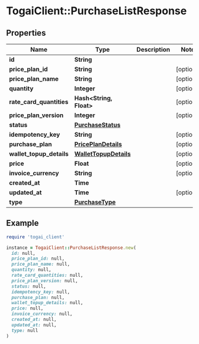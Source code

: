 # TogaiClient::PurchaseListResponse

## Properties

| Name | Type | Description | Notes |
| ---- | ---- | ----------- | ----- |
| **id** | **String** |  |  |
| **price_plan_id** | **String** |  | [optional] |
| **price_plan_name** | **String** |  | [optional] |
| **quantity** | **Integer** |  | [optional] |
| **rate_card_quantities** | **Hash&lt;String, Float&gt;** |  | [optional] |
| **price_plan_version** | **Integer** |  | [optional] |
| **status** | [**PurchaseStatus**](PurchaseStatus.md) |  |  |
| **idempotency_key** | **String** |  | [optional] |
| **purchase_plan** | [**PricePlanDetails**](PricePlanDetails.md) |  | [optional] |
| **wallet_topup_details** | [**WalletTopupDetails**](WalletTopupDetails.md) |  | [optional] |
| **price** | **Float** |  | [optional] |
| **invoice_currency** | **String** |  | [optional] |
| **created_at** | **Time** |  |  |
| **updated_at** | **Time** |  | [optional] |
| **type** | [**PurchaseType**](PurchaseType.md) |  |  |

## Example

```ruby
require 'togai_client'

instance = TogaiClient::PurchaseListResponse.new(
  id: null,
  price_plan_id: null,
  price_plan_name: null,
  quantity: null,
  rate_card_quantities: null,
  price_plan_version: null,
  status: null,
  idempotency_key: null,
  purchase_plan: null,
  wallet_topup_details: null,
  price: null,
  invoice_currency: null,
  created_at: null,
  updated_at: null,
  type: null
)
```

